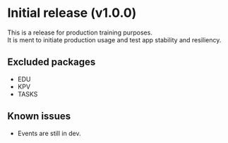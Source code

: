 # Initial release (v1.0.0)

This is a release for production training purposes.  
It is ment to initiate production usage and test app stability and resiliency.

## Excluded packages
- EDU
- KPV
- TASKS

## Known issues
- Events are still in dev.
